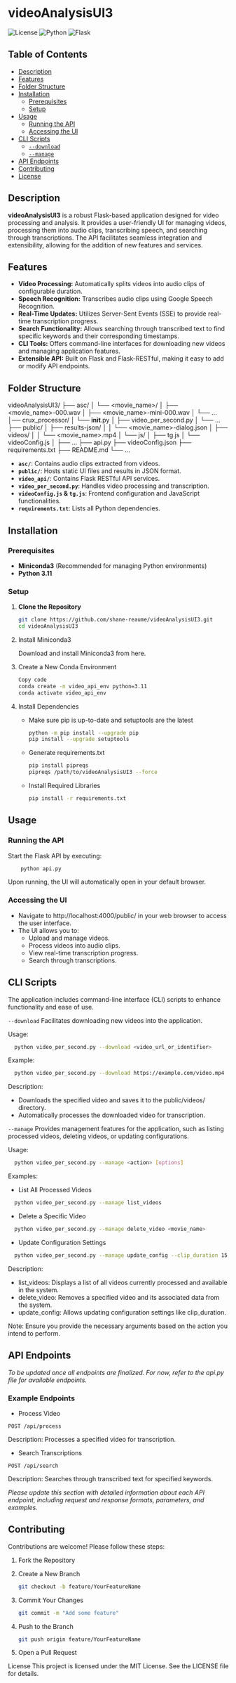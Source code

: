 # videoAnalysisUI3

![License](https://img.shields.io/badge/license-MIT-blue.svg)
![Python](https://img.shields.io/badge/python-3.11-blue.svg)
![Flask](https://img.shields.io/badge/flask-2.2-blue.svg)

## Table of Contents

- [Description](#description)
- [Features](#features)
- [Folder Structure](#folder-structure)
- [Installation](#installation)
  - [Prerequisites](#prerequisites)
  - [Setup](#setup)
- [Usage](#usage)
  - [Running the API](#running-the-api)
  - [Accessing the UI](#accessing-the-ui)
- [CLI Scripts](#cli-scripts)
  - [`--download`](#download)
  - [`--manage`](#manage)
- [API Endpoints](#api-endpoints)
- [Contributing](#contributing)
- [License](#license)

## Description

**videoAnalysisUI3** is a robust Flask-based application designed for video processing and analysis. It provides a user-friendly UI for managing videos, processing them into audio clips, transcribing speech, and searching through transcriptions. The API facilitates seamless integration and extensibility, allowing for the addition of new features and services.

## Features

- **Video Processing:** Automatically splits videos into audio clips of configurable duration.
- **Speech Recognition:** Transcribes audio clips using Google Speech Recognition.
- **Real-Time Updates:** Utilizes Server-Sent Events (SSE) to provide real-time transcription progress.
- **Search Functionality:** Allows searching through transcribed text to find specific keywords and their corresponding timestamps.
- **CLI Tools:** Offers command-line interfaces for downloading new videos and managing application features.
- **Extensible API:** Built on Flask and Flask-RESTful, making it easy to add or modify API endpoints.

## Folder Structure

videoAnalysisUI3/
├── asc/
│   └── <movie_name>/
│       ├── <movie_name>-000.wav
│       ├── <movie_name>-mini-000.wav
│       └── ...
│── crux_processor/
│       └── __init__.py
│       ├── video_per_second.py
│       └── ...
├── public/
│   ├── results-json/
│   │   └── <movie_name>-dialog.json
│   ├── videos/
│   │   └── <movie_name>.mp4
│   └── js/
│       ├── tg.js
│       └── videoConfig.js
│       ├── ...
├── api.py
├── videoConfig.json
├── requirements.txt
├── README.md
└── ...


- **`asc/`**: Contains audio clips extracted from videos.
- **`public/`**: Hosts static UI files and results in JSON format.
- **`video_api/`**: Contains Flask RESTful API services.
- **`video_per_second.py`**: Handles video processing and transcription.
- **`videoConfig.js` & `tg.js`**: Frontend configuration and JavaScript functionalities.
- **`requirements.txt`**: Lists all Python dependencies.

## Installation

### Prerequisites

- **Miniconda3** (Recommended for managing Python environments)
- **Python 3.11**

### Setup

1. **Clone the Repository**

   ```bash
   git clone https://github.com/shane-reaume/videoAnalysisUI3.git
   cd videoAnalysisUI3
   ```
2. Install Miniconda3

    Download and install Miniconda3 from here.

3. Create a New Conda Environment
  
    ```bash
    Copy code
    conda create -n video_api_env python=3.11
    conda activate video_api_env
    ```

4. Install Dependencies

   - Make sure pip is up-to-date and setuptools are the latest

     ```bash
     python -m pip install --upgrade pip
     pip install --upgrade setuptools
     ```
   - Generate requirements.txt

     ```bash
     pip install pipreqs
     pipreqs /path/to/videoAnalysisUI3 --force
     ```
   - Install Required Libraries

     ```bash
     pip install -r requirements.txt
     ```

## Usage

### Running the API
Start the Flask API by executing:

  ```bash
      python api.py
  ```

Upon running, the UI will automatically open in your default browser.

### Accessing the UI

- Navigate to http://localhost:4000/public/ in your web browser to access the user interface.
- The UI allows you to:
  - Upload and manage videos.
  - Process videos into audio clips.
  - View real-time transcription progress.
  - Search through transcriptions.

## CLI Scripts
The application includes command-line interface (CLI) scripts to enhance functionality and ease of use.

`--download`
Facilitates downloading new videos into the application.

Usage:

```bash
  python video_per_second.py --download <video_url_or_identifier>
```

Example:

```bash
  python video_per_second.py --download https://example.com/video.mp4
```

Description:

- Downloads the specified video and saves it to the public/videos/ directory.
- Automatically processes the downloaded video for transcription.

`--manage`
Provides management features for the application, such as listing processed videos, deleting videos, or updating configurations.

Usage:

```bash
  python video_per_second.py --manage <action> [options]
```

Examples:

- List All Processed Videos

```bash
  python video_per_second.py --manage list_videos
```

- Delete a Specific Video

```bash
  python video_per_second.py --manage delete_video <movie_name>
```

- Update Configuration Settings

```bash
  python video_per_second.py --manage update_config --clip_duration 15
```

Description:

- list_videos: Displays a list of all videos currently processed and available in the system.
- delete_video: Removes a specified video and its associated data from the system.
- update_config: Allows updating configuration settings like clip_duration.

Note: Ensure you provide the necessary arguments based on the action you intend to perform.

## API Endpoints
_To be updated once all endpoints are finalized. For now, refer to the api.py file for available endpoints._

### Example Endpoints

- Process Video

```http
POST /api/process
```

Description: Processes a specified video for transcription.

- Search Transcriptions

```http
POST /api/search
```

Description: Searches through transcribed text for specified keywords.

_Please update this section with detailed information about each API endpoint, including request and response formats, parameters, and examples._

## Contributing
Contributions are welcome! Please follow these steps:

1. Fork the Repository
2. Create a New Branch

    ```bash
    git checkout -b feature/YourFeatureName
    ```

3. Commit Your Changes

    ```bash
    git commit -m "Add some feature"
    ```

4. Push to the Branch

    ```bash
    git push origin feature/YourFeatureName
    ```

5. Open a Pull Request

License
This project is licensed under the MIT License. See the LICENSE file for details.
